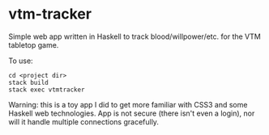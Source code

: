 # vtm-tracker

Simple web app written in Haskell to track blood/willpower/etc. for the VTM tabletop game.

To use:

```
cd <project dir>
stack build
stack exec vtmtracker
```

Warning: this is a toy app I did to get more familiar with CSS3 and some Haskell web technologies. App is not secure (there isn't even a login), nor will it handle multiple connections gracefully.
